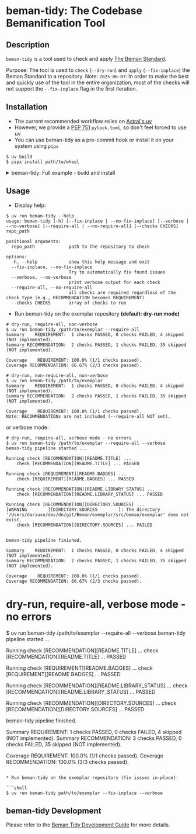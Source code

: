# beman-tidy: The Codebase Bemanification Tool

<!--
SPDX-License-Identifier: Apache-2.0 WITH LLVM-exception
-->

## Description

`beman-tidy` is a tool used to check and apply [The Beman Standard](https://github.com/bemanproject/beman/blob/main/docs/BEMAN_STANDARD.md).

Purpose: The tool is used to `check` (`--dry-run`) and `apply` (`--fix-inplace`) the Beman Standard to a repository.
Note: `2025-06-07`: In order to make the best and quickly use of the tool in the entire organization, most of the checks will not support the `--fix-inplace` flag in the first iteration.

## Installation

- The current recommended workflow relies on [Astral's uv](https://docs.astral.sh/uv/)
- However, we provide a [PEP 751](https://peps.python.org/pep-0751/) `pylock.toml`, so don't feel forced to use uv
- You can use beman-tidy as a pre-commit hook or install it on your system using `pipx`

```shell
$ uv build
$ pipx install path/to/wheel
```

<details>
<summary>beman-tidy: Full example - build and install</summary>

```shell
$ uv build
Building source distribution...
Building wheel from source distribution...
Successfully built dist/beman_tidy-0.1.0.tar.gz
Successfully built dist/beman_tidy-0.1.0-py3-none-any.whl

$ pipx install dist/beman_tidy-0.1.0-py3-none-any.whl
Installing to existing venv 'beman-tidy'
  installed package beman-tidy 0.1.0, installed using Python 3.13.4
  These apps are now globally available
    - beman-tidy
...
You will need to open a new terminal or re-login for the PATH changes to take effect. Alternatively, you can source your shell's config file with e.g. 'source ~/.bashrc'.

$ beman-tidy --help
usage: beman-tidy [-h] [--fix-inplace | --no-fix-inplace] [--verbose | --no-verbose] [--checks CHECKS] repo_path
...
```

</details>

## Usage

* Display help:

```shell
$ uv run beman-tidy --help
usage: beman-tidy [-h] [--fix-inplace | --no-fix-inplace] [--verbose | --no-verbose] [--require-all | --no-require-all] [--checks CHECKS] repo_path

positional arguments:
  repo_path             path to the repository to check

options:
  -h, --help            show this help message and exit
  --fix-inplace, --no-fix-inplace
                        Try to automatically fix found issues
  --verbose, --no-verbose
                        print verbose output for each check
  --require-all, --no-require-all
                        all checks are required regardless of the check type (e.g., RECOMMENDATION becomes REQUIREMENT)
  --checks CHECKS       array of checks to run
```

* Run beman-tidy on the exemplar repository **(default: dry-run mode)**


```shell
# dry-run, require-all, non-verbose
$ uv run beman-tidy /path/to/exemplar --require-all
Summary    REQUIREMENT:  1 checks PASSED, 0 checks FAILED, 4 skipped (NOT implemented).
Summary RECOMMENDATION:  2 checks PASSED, 1 checks FAILED, 35 skipped (NOT implemented).

Coverage    REQUIREMENT: 100.0% (1/1 checks passed).
Coverage RECOMMENDATION: 66.67% (2/3 checks passed).

# dry-run, non-require-all, non-verbose
$ uv run beman-tidy /path/to/exemplar
Summary    REQUIREMENT:  1 checks PASSED, 0 checks FAILED, 4 skipped (NOT implemented).
Summary RECOMMENDATION:  2 checks PASSED, 1 checks FAILED, 35 skipped (NOT implemented).

Coverage    REQUIREMENT: 100.0% (1/1 checks passed).
Note: RECOMMENDATIONs are not included (--require-all NOT set).

```

or verbose mode:
```shell
# dry-run, require-all, verbose mode - no errors
$ uv run beman-tidy /path/to/exemplar --require-all --verbose
beman-tidy pipeline started ...

Running check [RECOMMENDATION][README.TITLE] ...
	check [RECOMMENDATION][README.TITLE] ... PASSED

Running check [REQUIREMENT][README.BADGES] ...
	check [REQUIREMENT][README.BADGES] ... PASSED

Running check [RECOMMENDATION][README.LIBRARY_STATUS] ...
	check [RECOMMENDATION][README.LIBRARY_STATUS] ... PASSED

Running check [RECOMMENDATION][DIRECTORY.SOURCES] ...
[WARNING        ][DIRECTORY.SOURCES        ]: The directory '/Users/dariusn/dev/dn/git/Beman/exemplar/src/beman/exemplar' does not exist.
	check [RECOMMENDATION][DIRECTORY.SOURCES] ... FAILED


beman-tidy pipeline finished.

Summary    REQUIREMENT:  1 checks PASSED, 0 checks FAILED, 4 skipped (NOT implemented).
Summary RECOMMENDATION:  2 checks PASSED, 1 checks FAILED, 35 skipped (NOT implemented).

Coverage    REQUIREMENT: 100.0% (1/1 checks passed).
Coverage RECOMMENDATION: 66.67% (2/3 checks passed).
```

# dry-run, require-all, verbose mode - no errors
$ uv run beman-tidy /path/to/exemplar --require-all --verbose
beman-tidy pipeline started ...

Running check [RECOMMENDATION][README.TITLE] ...
	check [RECOMMENDATION][README.TITLE] ... PASSED

Running check [REQUIREMENT][README.BADGES] ...
	check [REQUIREMENT][README.BADGES] ... PASSED

Running check [RECOMMENDATION][README.LIBRARY_STATUS] ...
	check [RECOMMENDATION][README.LIBRARY_STATUS] ... PASSED

Running check [RECOMMENDATION][DIRECTORY.SOURCES] ...
	check [RECOMMENDATION][DIRECTORY.SOURCES] ... PASSED


beman-tidy pipeline finished.

Summary    REQUIREMENT:  1 checks PASSED, 0 checks FAILED, 4 skipped (NOT implemented).
Summary RECOMMENDATION:  3 checks PASSED, 0 checks FAILED, 35 skipped (NOT implemented).

Coverage    REQUIREMENT: 100.0% (1/1 checks passed).
Coverage RECOMMENDATION: 100.0% (3/3 checks passed).
```

* Run beman-tidy on the exemplar repository (fix issues in-place):

```shell
$ uv run beman-tidy path/to/exemplar --fix-inplace --verbose
```

## beman-tidy Development

Please refer to the [Beman Tidy Development Guide](./docs/dev-guide.md) for more details.
